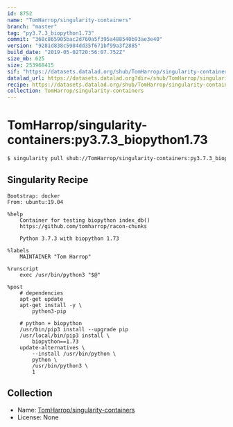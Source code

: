 ```yaml
---
id: 8752
name: "TomHarrop/singularity-containers"
branch: "master"
tag: "py3.7.3_biopython1.73"
commit: "368c865905bac2d760a5f395a488540b93ae3e40"
version: "9281d838c5984dd35f671bf99a3f2885"
build_date: "2019-05-02T20:56:07.752Z"
size_mb: 625
size: 253968415
sif: "https://datasets.datalad.org/shub/TomHarrop/singularity-containers/py3.7.3_biopython1.73/2019-05-02-368c8659-9281d838/9281d838c5984dd35f671bf99a3f2885.simg"
datalad_url: https://datasets.datalad.org?dir=/shub/TomHarrop/singularity-containers/py3.7.3_biopython1.73/2019-05-02-368c8659-9281d838/
recipe: https://datasets.datalad.org/shub/TomHarrop/singularity-containers/py3.7.3_biopython1.73/2019-05-02-368c8659-9281d838/Singularity
collection: TomHarrop/singularity-containers
---
```


# TomHarrop/singularity-containers:py3.7.3_biopython1.73

```bash
$ singularity pull shub://TomHarrop/singularity-containers:py3.7.3_biopython1.73
```

## Singularity Recipe

```singularity
Bootstrap: docker
From: ubuntu:19.04

%help
    Container for testing biopython index_db()
    https://github.com/tomharrop/racon-chunks

    Python 3.7.3 with biopython 1.73

%labels
    MAINTAINER "Tom Harrop"

%runscript
    exec /usr/bin/python3 "$@"

%post
    # dependencies
    apt-get update
    apt-get install -y \
        python3-pip

    # python + biopython
    /usr/bin/pip3 install --upgrade pip
    /usr/local/bin/pip3 install \
        biopython==1.73
    update-alternatives \
        --install /usr/bin/python \
        python \
        /usr/bin/python3 \
        1
```

## Collection

 - Name: [TomHarrop/singularity-containers](https://github.com/TomHarrop/singularity-containers)
 - License: None

